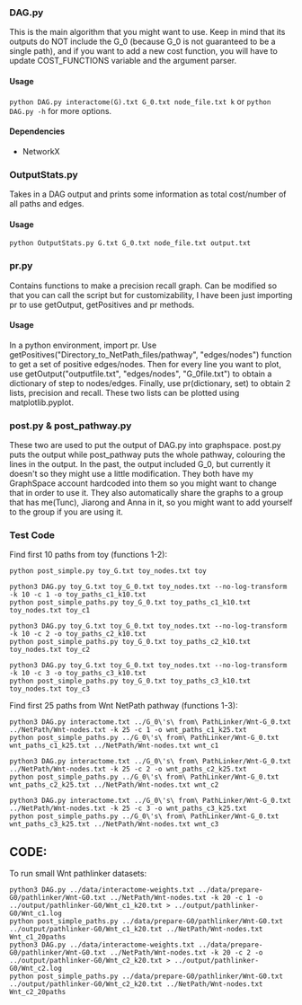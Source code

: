 ### DAG.py
This is the main algorithm that you might want to use. Keep in mind that its outputs do NOT include the G_0 (because G_0 is not guaranteed to be a single path), and if you want to add a new cost function, you will have to update COST_FUNCTIONS variable and the argument parser.
#### Usage
```python DAG.py interactome(G).txt G_0.txt node_file.txt k```
or
```python DAG.py -h```
for more options.
#### Dependencies
* NetworkX

### OutputStats.py
Takes in a DAG output and prints some information as total cost/number of all paths and edges.
#### Usage
```python OutputStats.py G.txt G_0.txt node_file.txt output.txt```

### pr.py
Contains functions to make a precision recall graph. Can be modified so that you can call the script but for customizability, I have been just importing pr to use getOutput, getPositives and pr methods.
#### Usage
In a python environment, import pr. Use getPositives("Directory_to_NetPath_files/pathway", "edges/nodes") function to get a set of positive edges/nodes. Then for every line you want to plot, use getOutput("outputfile.txt", "edges/nodes", "G_0file.txt") to obtain a dictionary of step to nodes/edges. Finally, use pr(dictionary, set) to obtain 2 lists, precision and recall. These two lists can be plotted using matplotlib.pyplot.

### post.py & post_pathway.py
These two are used to put the output of DAG.py into graphspace. post.py puts the output while post_pathway puts the whole pathway, colouring the lines in the output. In the past, the output included G_0, but currently it doesn't so they might use a little modification. They both have my GraphSpace account hardcoded into them so you might want to change that in order to use it. They also automatically share the graphs to a group that has me(Tunc), Jiarong and Anna in it, so you might want to add yourself to the group if you are using it.

### Test Code

Find first 10 paths from toy (functions 1-2):

```
python post_simple.py toy_G.txt toy_nodes.txt toy

python3 DAG.py toy_G.txt toy_G_0.txt toy_nodes.txt --no-log-transform -k 10 -c 1 -o toy_paths_c1_k10.txt
python post_simple_paths.py toy_G_0.txt toy_paths_c1_k10.txt toy_nodes.txt toy_c1

python3 DAG.py toy_G.txt toy_G_0.txt toy_nodes.txt --no-log-transform -k 10 -c 2 -o toy_paths_c2_k10.txt
python post_simple_paths.py toy_G_0.txt toy_paths_c2_k10.txt toy_nodes.txt toy_c2

python3 DAG.py toy_G.txt toy_G_0.txt toy_nodes.txt --no-log-transform -k 10 -c 3 -o toy_paths_c3_k10.txt
python post_simple_paths.py toy_G_0.txt toy_paths_c3_k10.txt toy_nodes.txt toy_c3

```

Find first 25 paths from Wnt NetPath pathway (functions 1-3):
```
python3 DAG.py interactome.txt ../G_0\'s\ from\ PathLinker/Wnt-G_0.txt ../NetPath/Wnt-nodes.txt -k 25 -c 1 -o wnt_paths_c1_k25.txt
python post_simple_paths.py ../G_0\'s\ from\ PathLinker/Wnt-G_0.txt wnt_paths_c1_k25.txt ../NetPath/Wnt-nodes.txt wnt_c1

python3 DAG.py interactome.txt ../G_0\'s\ from\ PathLinker/Wnt-G_0.txt ../NetPath/Wnt-nodes.txt -k 25 -c 2 -o wnt_paths_c2_k25.txt
python post_simple_paths.py ../G_0\'s\ from\ PathLinker/Wnt-G_0.txt wnt_paths_c2_k25.txt ../NetPath/Wnt-nodes.txt wnt_c2

python3 DAG.py interactome.txt ../G_0\'s\ from\ PathLinker/Wnt-G_0.txt ../NetPath/Wnt-nodes.txt -k 25 -c 3 -o wnt_paths_c3_k25.txt
python post_simple_paths.py ../G_0\'s\ from\ PathLinker/Wnt-G_0.txt wnt_paths_c3_k25.txt ../NetPath/Wnt-nodes.txt wnt_c3
```

## CODE:

To run small Wnt pathlinker datasets:

```
python3 DAG.py ../data/interactome-weights.txt ../data/prepare-G0/pathlinker/Wnt-G0.txt ../NetPath/Wnt-nodes.txt -k 20 -c 1 -o ../output/pathlinker-G0/Wnt_c1_k20.txt > ../output/pathlinker-G0/Wnt_c1.log
python post_simple_paths.py ../data/prepare-G0/pathlinker/Wnt-G0.txt ../output/pathlinker-G0/Wnt_c1_k20.txt ../NetPath/Wnt-nodes.txt Wnt_c1_20paths
python3 DAG.py ../data/interactome-weights.txt ../data/prepare-G0/pathlinker/Wnt-G0.txt ../NetPath/Wnt-nodes.txt -k 20 -c 2 -o ../output/pathlinker-G0/Wnt_c2_k20.txt > ../output/pathlinker-G0/Wnt_c2.log
python post_simple_paths.py ../data/prepare-G0/pathlinker/Wnt-G0.txt ../output/pathlinker-G0/Wnt_c2_k20.txt ../NetPath/Wnt-nodes.txt Wnt_c2_20paths
```
